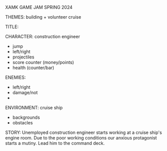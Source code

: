 XAMK GAME JAM SPRING 2024

THEMES: building + volunteer cruise


TITLE:


CHARACTER: construction engineer
- jump
- left/right
- projectiles
- score counter (money/points)
- health (counter/bar)	

ENEMIES:
- left/right
- damage/not
- 

ENVIRONMENT: cruise ship
- backgrounds
- obstacles


STORY: Unemployed construction engineer starts working at a cruise ship's engine room. Due to the poor working conditions our anxious protagonist starts a mutiny. Lead him to the command deck.
